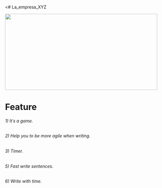<# La_empresa_XYZ

<img src="https://i.pinimg.com/originals/cf/51/ad/cf51ad748537f4ea6899ab44388ad110.gif" width="500" height="250">
</div>
<!DOCTYPE html>
<html lang="en">
<!DOCTYPE html>
<html lang="en">
<!DOCTYPE html>
<html lang="en">

<body>
<h1>Feature</h1>    
<h6>
    1) It´s a game.  
</h6>

<h6>
    2) Help you to be more agile when writing.  
</h6>
<h6>
    3) Timer.    
</h6>
<h6>
    5) Fast write sentences.
</h6>
<h6>
    6) Write with time.
</h6>
</body>
</html>
